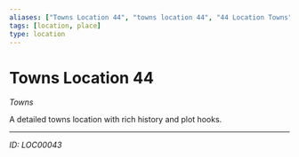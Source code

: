 ```yaml
---
aliases: ["Towns Location 44", "towns location 44", "44 Location Towns"]
tags: [location, place]
type: location
---
```


# Towns Location 44

*Towns*

A detailed towns location with rich history and plot hooks.

---
*ID: LOC00043*